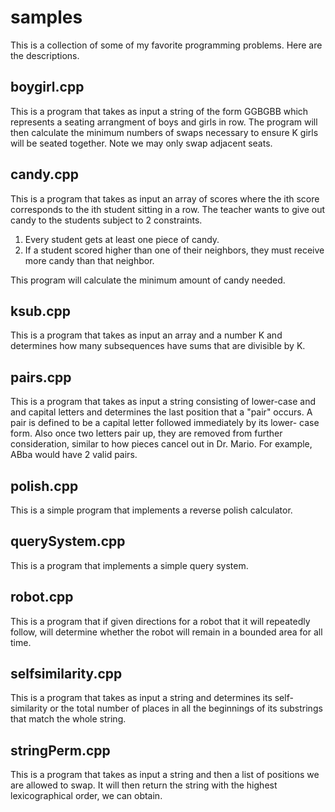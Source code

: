 # samples

This is a collection of some of my favorite programming problems. Here are the descriptions.

## boygirl.cpp

This is a program that takes as input a string of the form
GGBGBB which represents a seating arrangment of boys and 
girls in row. The program will then calculate the minimum
numbers of swaps necessary to ensure K girls will be seated
together. Note we may only swap adjacent seats.

## candy.cpp

This is a program that takes as input an array of scores
where the ith score corresponds to the ith student sitting
in a row. The teacher wants to give out candy to the students
subject to 2 constraints.

1) Every student gets at least one piece of candy.
2) If a student scored higher than one of their neighbors,
   they must receive more candy than that neighbor.

This program will calculate the minimum amount of candy needed.

## ksub.cpp

This is a program that takes as input an array and a
number K and determines how many subsequences have
sums that are divisible by K.

## pairs.cpp

This is a program that takes as input a string consisting of lower-case and
and capital letters and determines the last position that a "pair" occurs.
A pair is defined to be a capital letter followed immediately by its lower-
case form. Also once two letters pair up, they are removed from further
consideration, similar to how pieces cancel out in Dr. Mario. For example,
ABba would have 2 valid pairs. 

## polish.cpp

This is a simple program that implements a reverse polish calculator.

## querySystem.cpp

This is a program that implements a simple query system.

## robot.cpp

This is a program that if given directions for a robot
that it will repeatedly follow, will determine whether 
the robot will remain in a bounded area for all time.

## selfsimilarity.cpp

This is a program that takes as input a string and determines its self-similarity
or the total number of places in all the beginnings of its substrings that match
the whole string.

## stringPerm.cpp

This is a program that takes as input a string and then a list of positions
we are allowed to swap. It will then return the string with the highest
lexicographical order, we can obtain.
